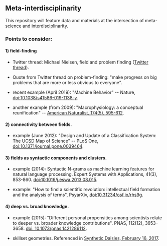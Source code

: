 ## Meta-interdisciplinarity

This repository will feature data and materials at the intersection of meta-science and interdisciplinarity.  

### Points to consider:

#### 1) field-finding 

* Twitter thread: Michael Nielsen, field and problem finding ([Twitter thread](https://twitter.com/michael_nielsen/status/1020717496301772802)).

* Quote from Twitter thread on problem-finding: "make progress on big problems that are more or less obvious to everyone".

* recent example (April 2019): "Machine Behavior" -- Nature, [doi:10.1038/s41586-019-1138-y](https://www.nature.com/articles/s41586-019-1138-y).

* another example (from 2009): "Macrophysiology: a conceptual reunification" -- [American Naturalist, 174(5), 595-612](https://www.journals.uchicago.edu/doi/abs/10.1086/605982).

#### 2) connectivity between fields.

* example (June 2012): "Design and Update of a Classification System: The UCSD Map of Science" -- PLoS One, [doi:10.1371/journal.pone.0039464](https://journals.plos.org/plosone/article?id=10.1371/journal.pone.0039464).

#### 3) fields as syntactic components and clusters.

* example (2014): Syntactic N-grams as machine learning features for natural language processing. Expert Systems with Applications, 41(3), 853-860. [doi:10.1016/j.eswa.2013.08.015](https://www.sciencedirect.com/science/article/pii/S0957417413006271).

* example: "How to find a scientific revolution: intellectual field formation and the analysis of terms", PsyarXiv, [doi:10.31234/osf.io/rhs9g](https://psyarxiv.com/rhs9g/).

#### 4) deep vs. broad knowledge.

* example (2015): "Different personal propensities among scientists relate to deeper vs. broader knowledge contributions". PNAS, 112(12), 3653–3658. [doi: 10.1073/pnas.1421286112](https://www.ncbi.nlm.nih.gov/pmc/articles/PMC4378433/).

* skillset geometries. Referenced in [Synthetic Daisies, February 16, 2017](https://syntheticdaisies.blogspot.com/2017/02/a-peripheral-darwin-day-post-but.html).






